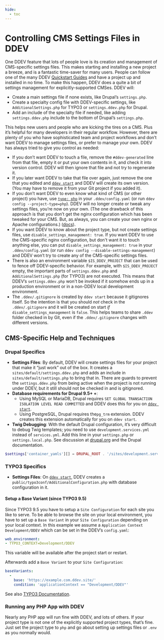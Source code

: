 ```yaml
---
hide:
  - toc
---
```


# Controlling CMS Settings Files in DDEV

One DDEV feature that lots of people love is its creation and management of CMS-specific settings files. This makes starting and installing a new project a breeze, and is a fantastic time-saver for many users. People can follow one of the many DDEV [Quickstart Guides](../../users/quickstart.md) and have a project up and installed in no time. To make this happen, DDEV does a quite a bit of settings management for explicitly-supported CMSes. DDEV will:

* Create a main settings file if none exists, like Drupal’s `settings.php`.
* Create a specialty config file with DDEV-specific settings, like `AdditionalSettings.php` for TYPO3 or `settings.ddev.php` for Drupal.
* Add an include of the specialty file if needed, like adding `settings.ddev.php` include to the bottom of Drupal’s `settings.php`.

This helps new users and people who are kicking the tires on a CMS. Plus it’s helpful for many developers in their regular workflow. However, there are plenty of you who have sophisticated team and project workflows and don’t want DDEV to manage settings files, or prefer to manage your own. DDEV has always tried to give you control as needed:

* If you don’t want DDEV to touch a file, remove the `#ddev-generated` line from that file, empty it or put your own contents in it, and check it into version control. DDEV will then ignore that file and not try to regenerate it.
* If you later want DDEV to take that file over again, just remove the one that you edited and [`ddev start`](../basics/commands.md#start) and DDEV will create its own version. (You may have to remove it from your Git project if you added it).
* If you don’t want DDEV to even know what kind of CMS (or other project) you have, use [`type: php`](../configuration/config.md#type) in your `.ddev/config.yaml` (or run `ddev config --project-type=php`). DDEV will no longer create or tweak any settings files, you’re now on your own. (The one drawback of this approach is that you don’t get the nginx configuration which has been tweaked for your CMS. But, as always, you can create your own nginx or Apache configurations.) ([docs](https://ddev.readthedocs.io/en/stable/users/extend/customization-extendibility/)).
* If you want DDEV to know about the project type, but not create settings files, use `disable_settings_management: true`. If you want DDEV to use the CMS-specific nginx configuration, but don't want it to touch anything else, you can put `disable_settings_management: true` in your `.ddev/config.yaml` (or run `ddev config --disable-settings-management`) and DDEV won’t try to create any of the CMS-specific settings files.
* There is also an environment variable `$IS_DDEV_PROJECT` that can be used to fence off DDEV-specific behavior. For example, with `$IS_DDEV_PROJECT` empty, the important parts of `settings.ddev.php` and `AdditionalSettings.php` (for TYPO3) are not executed. This means that DDEV’s `settings.ddev.php` won't be invoked if it somehow ends up in a production environment or in a non-DDEV local development environment.
* The `.ddev/.gitignore` is created by `ddev start` because it gitignores itself. So the intention is that you should _not_ check in the `.ddev/.gitignore` and it will be created on start _if_ `disable_settings_management` is `false`. This helps teams to share `.ddev` folder checked in by Git, even if the `.ddev/.gitignore` changes with different versions.

## CMS-Specific Help and Techniques

### Drupal Specifics

* **Settings Files**: By default, DDEV will create settings files for your project that make it “just work” out of the box. It creates a `sites/default/settings.ddev.php` and adds an include in `sites/default/settings.php` to bring that in. There are guards to prevent the `settings.ddev.php` from being active when the project is not running under DDEV, but it still should not be checked in and is gitignored.
* **Database requirements for Drupal 9.5+ +**:
    * Using MySQL or MariaDB, Drupal requires `SET GLOBAL TRANSACTION ISOLATION LEVEL READ COMMITTED` and DDEV does this for you on [`ddev start`](../basics/commands.md#start).
    * Using PostgreSQL, Drupal requires the`pg_trm` extension. DDEV creates this extension automatically for you on `ddev start`.
* **Twig Debugging**: With the default Drupal configuration, it’s very difficult to debug Twig templates; you need to use `development.services.yml` instead of `services.yml`. Add this line in your `settings.php` or `settings.local.php`. See discussion at [drupal.org](https://www.drupal.org/forum/support/module-development-and-code-questions/2019-09-02/ddev-twig-debugging) and the Drupal documentation.

```php
$settings['container_yamls'][] = DRUPAL_ROOT . '/sites/development.services.yml';
```

### TYPO3 Specifics

* **Settings Files**: On [`ddev start`](../basics/commands.md#start), DDEV creates a `public/typo3conf/AdditionalConfiguration.php` with database configuration in it.

#### Setup a Base Variant (since TYPO3 9.5)

Since TYPO3 9.5 you have to setup a `Site Configuration` for each site you like to serve. To be able to browse the site on your local environment, you have to set up a `Base Variant` in your `Site Configuration` depending on your local context. In this example we assume a `Application Context` `Development/DDEV` which can be set in the DDEV’s `config.yaml`:

```yaml
web_environment:
- TYPO3_CONTEXT=Development/DDEV
```

This variable will be available after the project start or restart.

Afterwards add a `Base Variant` to your `Site Configuration`:

```yaml
baseVariants:
  -
    base: 'https://example.com.ddev.site/'
    condition: 'applicationContext == "Development/DDEV"'
```

See also [TYPO3 Documentation](https://docs.typo3.org/m/typo3/reference-coreapi/master/en-us/ApiOverview/SiteHandling/BaseVariants.html).

### Running any PHP App with DDEV

Nearly any PHP app will run fine with DDEV, and lots of others. If your project type is not one of the explicitly supported project types, that’s fine. Just set the project type to `php` and go about setting up settings files or `.env` as you normally would.

